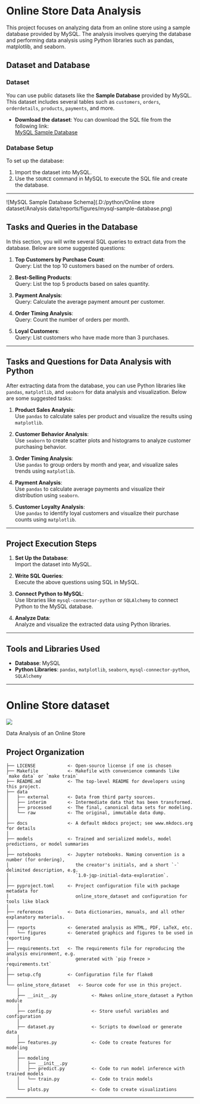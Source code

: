 # Online Store Data Analysis

This project focuses on analyzing data from an online store using a sample database provided by MySQL. The analysis involves querying the database and performing data analysis using Python libraries such as pandas, matplotlib, and seaborn.

## Dataset and Database

### Dataset
You can use public datasets like the **Sample Database** provided by MySQL. This dataset includes several tables such as `customers`, `orders`, `orderdetails`, `products`, `payments`, and more.

- **Download the dataset**: You can download the SQL file from the following link:  
  [MySQL Sample Database](https://www.mysqltutorial.org/getting-started-with-mysql/mysql-sample-database/)

### Database Setup
To set up the database:
1. Import the dataset into MySQL.
2. Use the `SOURCE` command in MySQL to execute the SQL file and create the database.

---

![MySQL Sample Database Schema](.D:/python/Online store dataset/Analysis data/reports/figures/mysql-sample-database.png)

## Tasks and Queries in the Database

In this section, you will write several SQL queries to extract data from the database. Below are some suggested questions:

1. **Top Customers by Purchase Count**:  
   Query: List the top 10 customers based on the number of orders.

2. **Best-Selling Products**:  
   Query: List the top 5 products based on sales quantity.

3. **Payment Analysis**:  
   Query: Calculate the average payment amount per customer.

4. **Order Timing Analysis**:  
   Query: Count the number of orders per month.

5. **Loyal Customers**:  
   Query: List customers who have made more than 3 purchases.

---

## Tasks and Questions for Data Analysis with Python

After extracting data from the database, you can use Python libraries like `pandas`, `matplotlib`, and `seaborn` for data analysis and visualization. Below are some suggested tasks:

1. **Product Sales Analysis**:  
   Use `pandas` to calculate sales per product and visualize the results using `matplotlib`.

2. **Customer Behavior Analysis**:  
   Use `seaborn` to create scatter plots and histograms to analyze customer purchasing behavior.

3. **Order Timing Analysis**:  
   Use `pandas` to group orders by month and year, and visualize sales trends using `matplotlib`.

4. **Payment Analysis**:  
   Use `pandas` to calculate average payments and visualize their distribution using `seaborn`.

5. **Customer Loyalty Analysis**:  
   Use `pandas` to identify loyal customers and visualize their purchase counts using `matplotlib`.

---

## Project Execution Steps

1. **Set Up the Database**:  
   Import the dataset into MySQL.

2. **Write SQL Queries**:  
   Execute the above questions using SQL in MySQL.

3. **Connect Python to MySQL**:  
   Use libraries like `mysql-connector-python` or `SQLAlchemy` to connect Python to the MySQL database.

4. **Analyze Data**:  
   Analyze and visualize the extracted data using Python libraries.

---

## Tools and Libraries Used
- **Database**: MySQL
- **Python Libraries**: `pandas`, `matplotlib`, `seaborn`, `mysql-connector-python`, `SQLAlchemy`

---




# Online Store dataset

<a target="_blank" href="https://cookiecutter-data-science.drivendata.org/">
    <img src="https://img.shields.io/badge/CCDS-Project%20template-328F97?logo=cookiecutter" />
</a>

Data Analysis of an Online Store

## Project Organization

```
├── LICENSE            <- Open-source license if one is chosen
├── Makefile           <- Makefile with convenience commands like `make data` or `make train`
├── README.md          <- The top-level README for developers using this project.
├── data
│   ├── external       <- Data from third party sources.
│   ├── interim        <- Intermediate data that has been transformed.
│   ├── processed      <- The final, canonical data sets for modeling.
│   └── raw            <- The original, immutable data dump.
│
├── docs               <- A default mkdocs project; see www.mkdocs.org for details
│
├── models             <- Trained and serialized models, model predictions, or model summaries
│
├── notebooks          <- Jupyter notebooks. Naming convention is a number (for ordering),
│                         the creator's initials, and a short `-` delimited description, e.g.
│                         `1.0-jqp-initial-data-exploration`.
│
├── pyproject.toml     <- Project configuration file with package metadata for 
│                         online_store_dataset and configuration for tools like black
│
├── references         <- Data dictionaries, manuals, and all other explanatory materials.
│
├── reports            <- Generated analysis as HTML, PDF, LaTeX, etc.
│   └── figures        <- Generated graphics and figures to be used in reporting
│
├── requirements.txt   <- The requirements file for reproducing the analysis environment, e.g.
│                         generated with `pip freeze > requirements.txt`
│
├── setup.cfg          <- Configuration file for flake8
│
└── online_store_dataset   <- Source code for use in this project.
    │
    ├── __init__.py             <- Makes online_store_dataset a Python module
    │
    ├── config.py               <- Store useful variables and configuration
    │
    ├── dataset.py              <- Scripts to download or generate data
    │
    ├── features.py             <- Code to create features for modeling
    │
    ├── modeling                
    │   ├── __init__.py 
    │   ├── predict.py          <- Code to run model inference with trained models          
    │   └── train.py            <- Code to train models
    │
    └── plots.py                <- Code to create visualizations
```

--------


